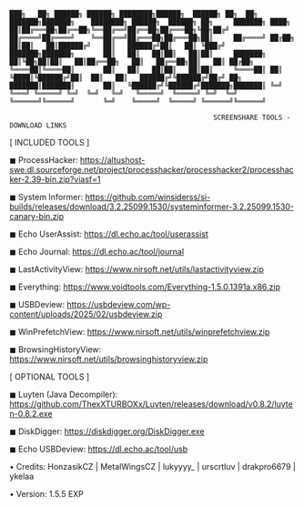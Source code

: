 `███╗   ██╗ ██████╗ ██████╗ ████████╗██████╗  ██████╗ ██╗  ██╗    ███████╗███████╗    ████████╗ ██████╗  ██████╗ ██╗     ███████╗
████╗  ██║██╔═══██╗██╔══██╗╚══██╔══╝██╔══██╗██╔═══██╗╚██╗██╔╝    ██╔════╝██╔════╝    ╚══██╔══╝██╔═══██╗██╔═══██╗██║     ██╔════╝
██╔██╗ ██║██║   ██║██████╔╝   ██║   ██████╔╝██║   ██║ ╚███╔╝     ███████╗███████╗       ██║   ██║   ██║██║   ██║██║     ███████╗
██║╚██╗██║██║   ██║██╔══██╗   ██║   ██╔══██╗██║   ██║ ██╔██╗     ╚════██║╚════██║       ██║   ██║   ██║██║   ██║██║     ╚════██║
██║ ╚████║╚██████╔╝██║  ██║   ██║   ██████╔╝╚██████╔╝██╔╝ ██╗    ███████║███████║       ██║   ╚██████╔╝╚██████╔╝███████╗███████║
╚═╝  ╚═══╝ ╚═════╝ ╚═╝  ╚═╝   ╚═╝   ╚═════╝  ╚═════╝ ╚═╝  ╚═╝    ╚══════╝╚══════╝       ╚═╝    ╚═════╝  ╚═════╝ ╚══════╝╚══════╝`                                                                                                                         

                                                      SCREENSHARE TOOLS - DOWNLOAD LINKS



 [ INCLUDED TOOLS ]

◼ ProcessHacker: https://altushost-swe.dl.sourceforge.net/project/processhacker/processhacker2/processhacker-2.39-bin.zip?viasf=1

◼ System Informer: https://github.com/winsiderss/si-builds/releases/download/3.2.25099.1530/systeminformer-3.2.25099.1530-canary-bin.zip

◼ Echo UserAssist: https://dl.echo.ac/tool/userassist

◼ Echo Journal: https://dl.echo.ac/tool/journal  

◼ LastActivityView: https://www.nirsoft.net/utils/lastactivityview.zip  

◼ Everything: https://www.voidtools.com/Everything-1.5.0.1391a.x86.zip

◼ USBDeview: https://usbdeview.com/wp-content/uploads/2025/02/usbdeview.zip  

◼ WinPrefetchView: https://www.nirsoft.net/utils/winprefetchview.zip 

◼ BrowsingHistoryView: https://www.nirsoft.net/utils/browsinghistoryview.zip

 [ OPTIONAL TOOLS ]

◼ Luyten (Java Decompiler): https://github.com/ThexXTURBOXx/Luyten/releases/download/v0.8.2/luyten-0.8.2.exe

◼ DiskDigger: https://diskdigger.org/DiskDigger.exe

◼ Echo USBDeview: https://dl.echo.ac/tool/usb


• Credits: HonzasikCZ | MetalWingsCZ | lukyyyy_ | urscrtluv | drakpro6679 | ykelaa

• Version: 1.5.5 EXP
